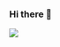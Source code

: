 ### Hi there 👋

<img src="https://capsulerender.vercel.app/api?type=wave&color=auto&height=300
&section=header& text=[원하는%20텍스트]&fontSize=90" />
